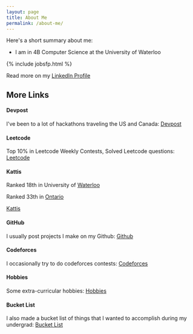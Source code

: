 ```yaml
---
layout: page
title: About Me
permalink: /about-me/
---
```


Here's a short summary about me:

- I am in 4B Computer Science at the University of Waterloo

{% include jobsfp.html %}

Read more on my [LinkedIn Profile](https://www.linkedin.com/in/jonathan-tsang/)

## More Links

#### Devpost
I've been to a lot of hackathons traveling the US and Canada: [Devpost](https://devpost.com/jonathantsang)  

#### Leetcode
Top 10% in Leetcode Weekly Contests, Solved Leetcode questions: [Leetcode](https://leetcode.com/jonathantsang/)

#### Kattis
Ranked 18th in University of [Waterloo](https://open.kattis.com/universities/uwaterloo.ca)

Ranked 33th in [Ontario](https://open.kattis.com/countries/CAN/ON)

[Kattis](https://open.kattis.com/users/jonathantsang)

#### GitHub
I usually post projects I make on my Github: [Github](https://github.com/jonathantsang)

#### Codeforces
I occasionally try to do codeforces contests: [Codeforces](http://codeforces.com/profile/recklessinkblot)

#### Hobbies
Some extra-curricular hobbies: [Hobbies](https://jonathantsang.github.io/hobbies)

#### Bucket List
I also made a bucket list of things that I wanted to accomplish during my undergrad: [Bucket List](https://jonathantsang.github.io/bucket-list)
